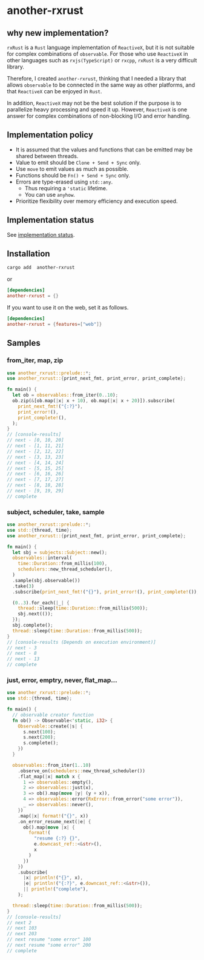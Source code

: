 # another-rxrust

## why new implementation?

`rxRust` is a `Rust` language implementation of `ReactiveX`, but it is not suitable for complex combinations of `observable`.
For those who use `ReactiveX` in other languages such as `rxjs(TypeScript)` or `rxcpp`, `rxRust` is a very difficult library.

Therefore, I created `another-rxrust`, thinking that I needed a library that allows `observable` to be connected in the same way as other platforms, and that `ReactiveX` can be enjoyed in `Rust`.

In addition, `ReactiveX` may not be the best solution if the purpose is to parallelize heavy processing and speed it up. However, `ReactiveX` is one answer for complex combinations of non-blocking I/O and error handling.

## Implementation policy

- It is assumed that the values and functions that can be emitted may be shared between threads.
- Value to emit should be `Clone + Send + Sync` only.
- Use `move` to emit values ​​as much as possible.
- Functions should be `Fn() + Send + Sync` only.
- Errors are type-erased using `std::any`.
  - Thus requiring a `'static` lifetime.
  - You can use `anyhow`.
- Prioritize flexibility over memory efficiency and execution speed.

## Implementation status

See [implementation status](implementation_status.md).

## Installation

```sh
cargo add  another-rxrust
```

or

```toml
[dependencies]
another-rxrust = {}
```

If you want to use it on the web, set it as follows.

```toml
[dependencies]
another-rxrust = {features=["web"]}
```

## Samples

### from_iter, map, zip

```rust
use another_rxrust::prelude::*;
use another_rxrust::{print_next_fmt, print_error, print_complete};

fn main() {
  let ob = observables::from_iter(0..10);
  ob.zip(&[ob.map(|x| x + 10), ob.map(|x| x + 20)]).subscribe(
    print_next_fmt!("{:?}"),
    print_error!(),
    print_complete!(),
  );
}
// [console-results]
// next - [0, 10, 20]
// next - [1, 11, 21]
// next - [2, 12, 22]
// next - [3, 13, 23]
// next - [4, 14, 24]
// next - [5, 15, 25]
// next - [6, 16, 26]
// next - [7, 17, 27]
// next - [8, 18, 28]
// next - [9, 19, 29]
// complete
```

### subject, scheduler, take, sample

```rust
use another_rxrust::prelude::*;
use std::{thread, time};
use another_rxrust::{print_next_fmt, print_error, print_complete};

fn main() {
  let sbj = subjects::Subject::new();
  observables::interval(
    time::Duration::from_millis(100),
    schedulers::new_thread_scheduler(),
  )
  .sample(sbj.observable())
  .take(3)
  .subscribe(print_next_fmt!("{}"), print_error!(), print_complete!());

  (0..3).for_each(|_| {
    thread::sleep(time::Duration::from_millis(500));
    sbj.next(());
  });
  sbj.complete();
  thread::sleep(time::Duration::from_millis(500));
}
// [console-results (Depends on execution environment)]
// next - 3
// next - 8
// next - 13
// complete
```

### just, error, emptry, never, flat_map...

```rust
use another_rxrust::prelude::*;
use std::{thread, time};

fn main() {
  // observable creator function
  fn ob() -> Observable<'static, i32> {
    Observable::create(|s| {
      s.next(100);
      s.next(200);
      s.complete();
    })
  }

  observables::from_iter(1..10)
    .observe_on(schedulers::new_thread_scheduler())
    .flat_map(|x| match x {
      1 => observables::empty(),
      2 => observables::just(x),
      3 => ob().map(move |y| (y + x)),
      4 => observables::error(RxError::from_error("some error")),
      _ => observables::never(),
    })
    .map(|x| format!("{}", x))
    .on_error_resume_next(|e| {
      ob().map(move |x| {
        format!(
          "resume {:?} {}",
          e.downcast_ref::<&str>(),
          x
        )
      })
    })
    .subscribe(
      |x| println!("{}", x),
      |e| println!("{:?}", e.downcast_ref::<&str>()),
      || println!("complete"),
    );

  thread::sleep(time::Duration::from_millis(500));
}
// [console-results]
// next 2
// next 103
// next 203
// next resume "some error" 100
// next resume "some error" 200
// complete
```

